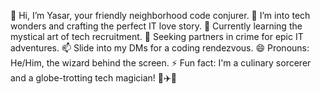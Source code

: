 
👋 Hi, I’m Yasar, your friendly neighborhood code conjurer.
👀 I’m into tech wonders and crafting the perfect IT love story.
🌱 Currently learning the mystical art of tech recruitment.
💞️ Seeking partners in crime for epic IT adventures.
📫 Slide into my DMs for a coding rendezvous.
😄 Pronouns: He/Him, the wizard behind the screen.
⚡ Fun fact: I'm a culinary sorcerer and a globe-trotting tech magician! 🍳✈️💼
<!---
Yasar821516/Yasar821516 is a ✨ special ✨ repository because its `README.md` (this file) appears on your GitHub profile.
You can click the Preview link to take a look at your changes.
--->
